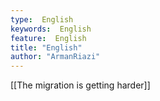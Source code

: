 ```yaml
---
type:  English
keywords:  English
feature:  English
title: "English"
author: "ArmanRiazi"
---
```

 [[The migration is getting harder]]
 